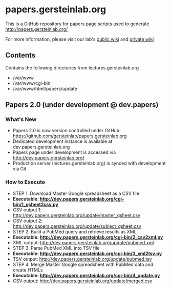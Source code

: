# papers.gersteinlab.org

This is a GitHub repository for papers page scripts used to generate http://papers.gersteinlab.org/

For more information, please visit our lab's [public wiki](http://info.gersteinlab.org/Papers_Page_Code) and [private wiki](http://wiki.gersteinlab.org/labinfo/Papers_Page_Documentation)

## Contents
Contains the following directories from lectures.gersteinlab.org

* /var/www
* /var/www/cgi-bin
* /var/www/html/papers/update

## Papers 2.0 (under development @ dev.papers)

### What's New
* Papers 2.0 is now version controlled under GitHub: https://github.com/gersteinlab/papers.gersteinlab.org
* Dedicated development instance is available at dev.papers.gersteinlab.org
* Papers page under development is accessed via http://dev.papers.gersteinlab.org/
* Production server (lectures.gersteinlab.org) is synced with development via Git

### How to Execute
* STEP 1. Download Master Google spreadsheet as a CSV file
 * **Executable: http://dev.papers.gersteinlab.org/cgi-bin/1_gsheet2csv.py**
 * CSV output 1: http://dev.papers.gersteinlab.org/update/master_gsheet.csv
 * CSV output 2: http://dev.papers.gersteinlab.org/update/subject_gsheet.csv
* STEP 2. Build a PubMed query and retrieve results as XML
 * **Executable: http://dev.papers.gersteinlab.org/cgi-bin/2_csv2xml.py**
 * XML output: http://dev.papers.gersteinlab.org/update/pubmed.xml
* STEP 3. Parse PubMed XML into TSV file
 * **Executable: http://dev.papers.gersteinlab.org/cgi-bin/3_xml2tsv.py**
 * TSV output: http://dev.papers.gersteinlab.org/update/pubmed.tsv
* STEP 4. Merge Master Google spreadsheet with PubMed data and create HTMLs
 * **Executable: http://dev.papers.gersteinlab.org/cgi-bin/4_update.py**
 * CSV output: http://dev.papers.gersteinlab.org/update/merged.csv
